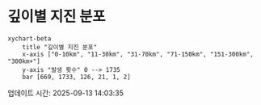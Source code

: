 # 깊이별 지진 분포

```mermaid
xychart-beta
    title "깊이별 지진 분포"
    x-axis ["0-10km", "11-30km", "31-70km", "71-150km", "151-300km", "300km+"]
    y-axis "발생 횟수" 0 --> 1735
    bar [669, 1733, 126, 21, 1, 2]
```

업데이트 시간: 2025-09-13 14:03:35
